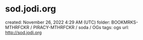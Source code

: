 # sod.jodi.org

created: November 26, 2022 4:29 AM (UTC)
folder: BOOKMRKS-MTHRFCKR / PIRACY-MTHRFCKR / soda / OGs
tags: ogs
url: http://sod.jodi.org